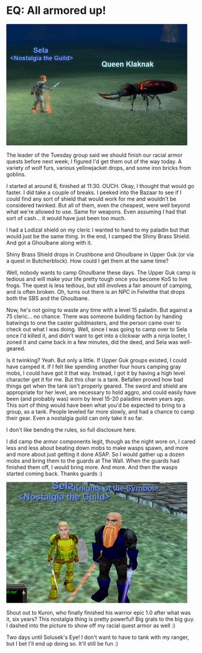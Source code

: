 # EQ: All armored up!

![eqgame-2008-05-07-20-01-18-46.jpg](../uploads/2008/05/eqgame-2008-05-07-20-01-18-46.jpg)

The leader of the Tuesday group said we should finish our racial armor quests before next week; I figured I'd get them out of the way today. A variety of wolf furs, various yellowjacket drops, and some iron bricks from goblins.

I started at around 6, finished at 11:30. OUCH. Okay, I thought that would go faster. I did take a couple of breaks. I peeked into the Bazaar to see if I could find any sort of shield that would work for me and wouldn't be considered twinked. But all of them, even the cheapest, were well beyond what we're allowed to use. Same for weapons. Even assuming I had that sort of cash... it would have just been too much.

I had a Lodizal shield on my cleric I wanted to hand to my paladin but that would just be the same thing. In the end, I camped the Shiny Brass Shield. And got a Ghoulbane along with it.

Shiny Brass Shield drops in Crushbone and Ghoulbane in Upper Guk (or via a quest in Butcherblock). How could I get them at the same time?

Well, nobody wants to camp Ghoulbane these days. The Upper Guk camp is tedious and will make your life pretty tough once you become KoS to live frogs. The quest is less tedious, but still involves a fair amount of camping, and is often broken. Oh, turns out there is an NPC in Felwithe that drops both the SBS and the Ghoulbane.

Now, he's not going to waste any time with a level 15 paladin. But against a 75 cleric... no chance. There was someone building faction by handing batwings to one the caster guildmasters, and the person came over to check out what I was doing. Well, since I was going to camp over to Sela once I'd killed it, and didn't want to get into a clickwar with a ninja looter, I zoned it and came back in a few minutes, did the deed, and Sela was well-geared.

Is it twinking? Yeah. But only a little. If Upper Guk groups existed, I could have camped it. If I felt like spending another four hours camping gray mobs, I could have got it that way. Instead, I got it by having a high level character get it for me. But this char is a tank. Befallen proved how bad things get when the tank isn't properly geared. The sword and shield are appropriate for her level, are necessary to hold aggro, and could easily have been (and probably was) worn by level 15-20 paladins seven years ago. This sort of thing would have been what you'd be expected to bring to a group, as a tank. People leveled far more slowly, and had a chance to camp their gear. Even a nostalgia guild can only take it so far.

I don't like bending the rules, so full disclosure here.

I did camp the armor components legit, though as the night wore on, I cared less and less about beating down mobs to make wasps spawn, and more and more about just getting it done ASAP. So I would gather up a dozen mobs and bring them to the guards at The Wall. When the guards had finished them off, I would bring more. And more. And then the wasps started coming back. Thanks guards :)

![eqgame-2008-05-07-23-28-40-62.jpg](../uploads/2008/05/eqgame-2008-05-07-23-28-40-62.jpg)

Shout out to Kuron, who finally finished his warrior epic 1.0 after what was it, six years? This nostalgia thing is pretty powerful! Big grats to the big guy. I dashed into the picture to show off my racial quest armor as well :)

Two days until Solusek's Eye! I don't want to have to tank with my ranger, but I bet I'll end up doing so. It'll still be fun :)

